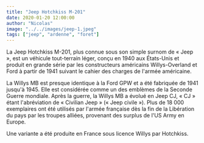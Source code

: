 ```yaml
---
title: "Jeep Hotchkiss M-201"
date: 2020-01-20 12:00:00
author: "Nicolas"
image: "../../images/jeep-1.jpeg"
tags: ["jeep", "ardenne", "foret"]
---
```

La Jeep Hotchkiss M-201, plus connue sous son simple surnom de « Jeep », est un véhicule tout-terrain léger, conçu en 1940 aux États-Unis et produit en grande série par les constructeurs américains Willys-Overland et Ford à partir de 1941 suivant le cahier des charges de l'armée américaine.

La Willys MB est presque identique à la Ford GPW et a été fabriquée de 1941 jusqu'à 1945. Elle est considérée comme un des emblèmes de la Seconde Guerre mondiale. Après la guerre, la Willys MB a évolué en Jeep CJ, « CJ » étant l'abréviation de « Civilian Jeep » (« Jeep civile »). Plus de 18 000 exemplaires ont été utilisés par l'armée française dès la fin de la Libération du pays par les troupes alliées, provenant des surplus de l'US Army en Europe.

Une variante a été produite en France sous licence Willys par Hotchkiss.